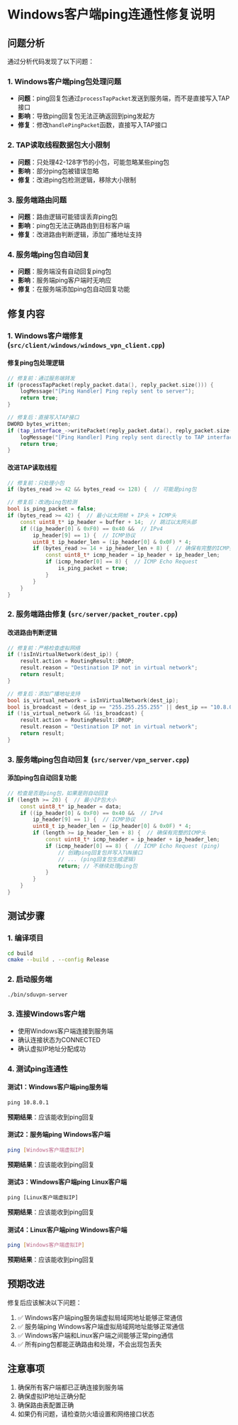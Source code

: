 # Windows客户端ping连通性修复说明

## 问题分析

通过分析代码发现了以下问题：

### 1. Windows客户端ping包处理问题
- **问题**：ping回复包通过`processTapPacket`发送到服务端，而不是直接写入TAP接口
- **影响**：导致ping回复包无法正确返回到ping发起方
- **修复**：修改`handlePingPacket`函数，直接写入TAP接口

### 2. TAP读取线程数据包大小限制
- **问题**：只处理42-128字节的小包，可能忽略某些ping包
- **影响**：部分ping包被错误忽略
- **修复**：改进ping包检测逻辑，移除大小限制

### 3. 服务端路由问题
- **问题**：路由逻辑可能错误丢弃ping包
- **影响**：ping包无法正确路由到目标客户端
- **修复**：改进路由判断逻辑，添加广播地址支持

### 4. 服务端ping包自动回复
- **问题**：服务端没有自动回复ping包
- **影响**：服务端ping客户端时无响应
- **修复**：在服务端添加ping包自动回复功能

## 修复内容

### 1. Windows客户端修复 (`src/client/windows/windows_vpn_client.cpp`)

#### 修复ping包处理逻辑
```cpp
// 修复前：通过服务端转发
if (processTapPacket(reply_packet.data(), reply_packet.size())) {
    logMessage("[Ping Handler] Ping reply sent to server");
    return true;
}

// 修复后：直接写入TAP接口
DWORD bytes_written;
if (tap_interface_->writePacket(reply_packet.data(), reply_packet.size(), &bytes_written)) {
    logMessage("[Ping Handler] Ping reply sent directly to TAP interface: " + std::to_string(bytes_written) + " bytes");
    return true;
}
```

#### 改进TAP读取线程
```cpp
// 修复前：只处理小包
if (bytes_read >= 42 && bytes_read <= 128) {  // 可能是ping包

// 修复后：改进ping包检测
bool is_ping_packet = false;
if (bytes_read >= 42) {  // 最小以太网帧 + IP头 + ICMP头
    const uint8_t* ip_header = buffer + 14;  // 跳过以太网头部
    if ((ip_header[0] & 0xF0) == 0x40 &&  // IPv4
        ip_header[9] == 1) {  // ICMP协议
        uint8_t ip_header_len = (ip_header[0] & 0x0F) * 4;
        if (bytes_read >= 14 + ip_header_len + 8) {  // 确保有完整的ICMP头
            const uint8_t* icmp_header = ip_header + ip_header_len;
            if (icmp_header[0] == 8) {  // ICMP Echo Request
                is_ping_packet = true;
            }
        }
    }
}
```

### 2. 服务端路由修复 (`src/server/packet_router.cpp`)

#### 改进路由判断逻辑
```cpp
// 修复前：严格检查虚拟网络
if (!isInVirtualNetwork(dest_ip)) {
    result.action = RoutingResult::DROP;
    result.reason = "Destination IP not in virtual network";
    return result;
}

// 修复后：添加广播地址支持
bool is_virtual_network = isInVirtualNetwork(dest_ip);
bool is_broadcast = (dest_ip == "255.255.255.255" || dest_ip == "10.8.0.255");
if (!is_virtual_network && !is_broadcast) {
    result.action = RoutingResult::DROP;
    result.reason = "Destination IP not in virtual network";
    return result;
}
```

### 3. 服务端ping包自动回复 (`src/server/vpn_server.cpp`)

#### 添加ping包自动回复功能
```cpp
// 检查是否是ping包，如果是则自动回复
if (length >= 20) {  // 最小IP包大小
    const uint8_t* ip_header = data;
    if ((ip_header[0] & 0xF0) == 0x40 &&  // IPv4
        ip_header[9] == 1) {  // ICMP协议
        uint8_t ip_header_len = (ip_header[0] & 0x0F) * 4;
        if (length >= ip_header_len + 8) {  // 确保有完整的ICMP头
            const uint8_t* icmp_header = ip_header + ip_header_len;
            if (icmp_header[0] == 8) {  // ICMP Echo Request (ping)
                // 创建ping回复包并写入TUN接口
                // ... (ping回复包生成逻辑)
                return; // 不继续处理ping包
            }
        }
    }
}
```

## 测试步骤

### 1. 编译项目
```bash
cd build
cmake --build . --config Release
```

### 2. 启动服务端
```bash
./bin/sduvpn-server
```

### 3. 连接Windows客户端
- 使用Windows客户端连接到服务端
- 确认连接状态为CONNECTED
- 确认虚拟IP地址分配成功

### 4. 测试ping连通性

#### 测试1：Windows客户端ping服务端
```cmd
ping 10.8.0.1
```
**预期结果**：应该能收到ping回复

#### 测试2：服务端ping Windows客户端
```bash
ping [Windows客户端虚拟IP]
```
**预期结果**：应该能收到ping回复

#### 测试3：Windows客户端ping Linux客户端
```cmd
ping [Linux客户端虚拟IP]
```
**预期结果**：应该能收到ping回复

#### 测试4：Linux客户端ping Windows客户端
```bash
ping [Windows客户端虚拟IP]
```
**预期结果**：应该能收到ping回复

## 预期改进

修复后应该解决以下问题：

1. ✅ Windows客户端ping服务端虚拟局域网地址能够正常通信
2. ✅ 服务端ping Windows客户端虚拟局域网地址能够正常通信
3. ✅ Windows客户端和Linux客户端之间能够正常ping通信
4. ✅ 所有ping包都能正确路由和处理，不会出现包丢失

## 注意事项

1. 确保所有客户端都已正确连接到服务端
2. 确保虚拟IP地址正确分配
3. 确保路由表配置正确
4. 如果仍有问题，请检查防火墙设置和网络接口状态
